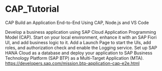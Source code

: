 # CAP_Tutorial
CAP Build an Application End-to-End Using CAP, Node.js and VS Code

Develop a business application using SAP Cloud Application Programming Model (CAP). Start on your local environment, enhance it with an SAP Fiori UI, and add business logic to it. Add a Launch Page to start the UIs, add roles, and authorization check and enable the Logging service. Set up SAP HANA Cloud as a database and deploy your application to SAP Business Technology Platform (SAP BTP) as a Multi-Target Application (MTA).
https://developers.sap.com/mission.btp-application-cap-e2e.html
